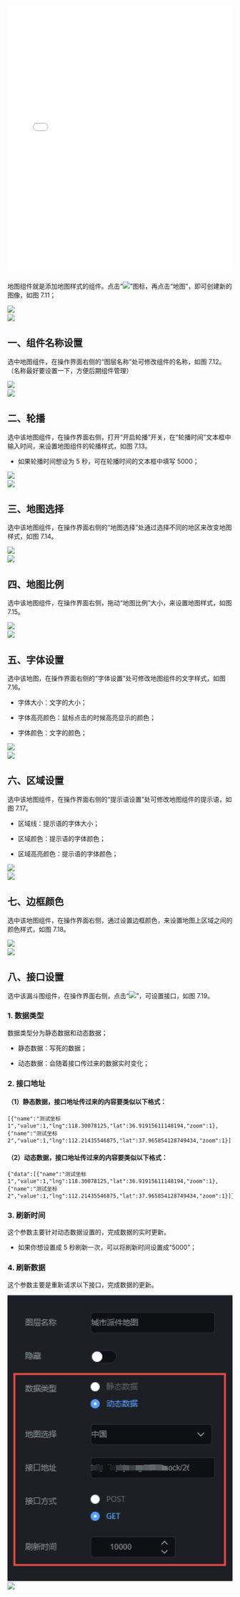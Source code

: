 <iframe src="//player.bilibili.com/player.html?aid=940113007&bvid=BV1pW4y167jn&cid=747212626&page=1&high_quality=1" scrolling="no" border="0" frameborder="no" framespacing="0" allowfullscreen="true" width="100%" height="600"> </iframe>

地图组件就是添加地图样式的组件。点击“![](https://img.kancloud.cn/11/44/1144f49233281d716e1862bd89e8ef5f_39x32.png)”图标，再点击“地图”，即可创建新的图像，如图 7.11；

![](https://img.kancloud.cn/00/3f/003fe84e3830d78c6ef117550db78bab_1182x609.png)  
![](https://img.kancloud.cn/eb/b5/ebb56a16f485d6758ba33c80f763369e_801x40.png)

## **一、组件名称设置**

选中地图组件，在操作界面右侧的“图层名称”处可修改组件的名称，如图 7.12。（名称最好要设置一下，方便后期组件管理）

![](https://img.kancloud.cn/8e/87/8e875ad7dfc40c1a11621666d8e8390e_1231x719.png)  
![](https://img.kancloud.cn/a2/19/a219af29f8c24a2439ce9e01f60ecac5_799x43.png)

## **二、轮播**

选中该地图组件，在操作界面右侧，打开“开启轮播”开关，在“轮播时间”文本框中输入时间，来设置地图组件的轮播样式，如图 7.13。

- 如果轮播时间想设为 5 秒，可在轮播时间的文本框中填写 5000；

![](https://img.kancloud.cn/3b/b8/3bb8bcd7ac52e1b73a0c44bc4434ee62_1241x669.png)  
![](https://img.kancloud.cn/91/c8/91c8080c2c42d3ee1c65e7303d618cad_793x39.png)

## **三、地图选择**

选中该地图组件，在操作界面右侧的“地图选择”处通过选择不同的地区来改变地图样式，如图 7.14。

![](https://img.kancloud.cn/a1/55/a15503c4a3c8abd6ed3bba8ef123adb0_1261x759.png)  
![](https://img.kancloud.cn/1f/95/1f954b730a837db3aef8304928027feb_789x36.png)

## **四、地图比例**

选中该地图组件，在操作界面右侧，拖动“地图比例”大小，来设置地图样式，如图 7.15。

![](https://img.kancloud.cn/02/e5/02e5c5b62b22575fda39bde4d372c886_1112x753.png)  
![](https://img.kancloud.cn/23/d1/23d1c893225a000ad2f1971a79cd5fae_801x40.png)

## **五、字体设置**

选中该地图，在操作界面右侧的“字体设置”处可修改地图组件的文字样式，如图 7.16。

- 字体大小：文字的大小；

- 字体高亮颜色：鼠标点击的时候高亮显示的颜色；

- 字体颜色：文字的颜色；

![](https://img.kancloud.cn/82/c5/82c5e0a53ca9d40e626579df87d3efa8_1139x689.png)  
![](https://img.kancloud.cn/b1/c4/b1c4157dc23cbcbc1b9d8f62447b71e3_803x42.png)

## **六、区域设置**

选中该地图组件，在操作界面右侧的“提示语设置”处可修改地图组件的提示语，如图 7.17。

- 区域线：提示语的字体大小；

- 区域颜色：提示语的字体颜色；

- 区域高亮颜色：提示语的字体颜色；

![](https://img.kancloud.cn/de/ae/deae4c2896db1f26668a5f94fcd96bd6_1152x624.png)  
![](https://img.kancloud.cn/64/58/64584b26ccce7d8df8ef6f0952951d6f_788x46.png)

## **七、边框颜色**

选中该地图组件，在操作界面右侧，通过设置边框颜色，来设置地图上区域之间的颜色样式，如图 7.18。

![](https://img.kancloud.cn/6c/b2/6cb2fffb118d33c53547a2bed8f09c64_1094x718.png)  
![](https://img.kancloud.cn/02/0b/020bee69cf9b36a8b6ccc6e7ecfc7303_803x36.png)

## **八、接口设置**

选中该漏斗图组件，在操作界面右侧，点击“![](https://img.kancloud.cn/5b/7b/5b7b521d49daa43bf957a43f3870dc71_342x76.png)”，可设置接口，如图 7.19。

### 1\. 数据类型

数据类型分为静态数据和动态数据；

- 静态数据：写死的数据；

- 动态数据：会随着接口传过来的数据实时变化；

### 2\. 接口地址

#### （1）静态数据，接口地址传过来的内容要类似以下格式：

```
[{"name":"测试坐标1","value":1,"lng":118.30078125,"lat":36.91915611148194,"zoom":1},{"name":"测试坐标2","value":1,"lng":112.21435546875,"lat":37.965854128749434,"zoom":1}]

```

#### （2）动态数据，接口地址传过来的内容要类似以下格式：

```
{"data":[{"name":"测试坐标1","value":1,"lng":118.30078125,"lat":36.91915611148194,"zoom":1},{"name":"测试坐标2","value":1,"lng":112.21435546875,"lat":37.965854128749434,"zoom":1}]}

```

### 3\. 刷新时间

这个参数主要针对动态数据设置的，完成数据的实时更新。

- 如果你想设置成 5 秒刷新一次，可以将刷新时间设置成“5000”；

### 4\. 刷新数据

这个参数主要是重新请求以下接口，完成数据的更新。

![](images/screenshot_1622423236863.png)
![](https://img.kancloud.cn/42/4e/424e153937ef0b3e65fe1cbe34fcaaef_800x46.png)
